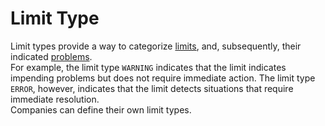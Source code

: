 # Limit Type
Limit types provide a way to categorize [limits](limit.md), and, subsequently, their indicated [problems](limitProblem.md).  
For example, the limit type `WARNING` indicates that the limit indicates impending problems but does not require immediate action. The limit type `ERROR`, however, indicates that the limit detects situations that require immediate resolution.  
Companies can define their own limit types.